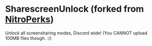 # SharescreenUnlock (forked from [NitroPerks](https://github.com/respecting/NitroPerks))
 Unlock all screensharing modes, Discord wide! (You CANNOT upload 100MB files though. :/)
